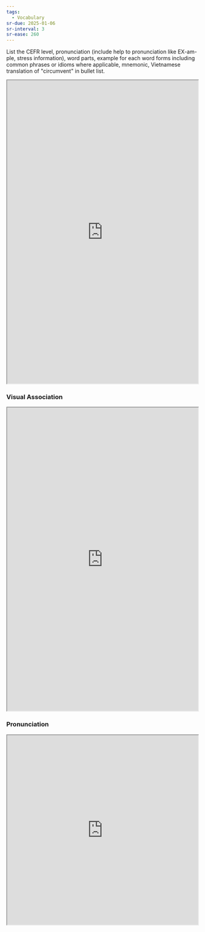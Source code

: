 ```yaml
---
tags:
  - Vocabulary
sr-due: 2025-01-06
sr-interval: 3
sr-ease: 260
---
```

List the CEFR level, pronunciation (include help to pronunciation like EX-am-ple, stress information), word parts, example for each word forms including common phrases or idioms where applicable, mnemonic, Vietnamese translation of "circumvent" in bullet list.

<iframe
    height="800"
    width="100%"
    style="padding: 0; margin: 0;"
    src="https://www.perplexity.ai">
</iframe>

### Visual Association

<iframe
    height="800"
    width="100%"
    style="padding: 0; margin: 0;"
    src="https://www.google.com/search?tbm=isch&q=circumvent">
</iframe>

### Pronunciation

<iframe
    height="500"
    width="100%"
    style="padding: 0; margin: 0;"
    src="https://www.google.com/search?q=how+to+pronounce+circumvent&hl=en">
</iframe>